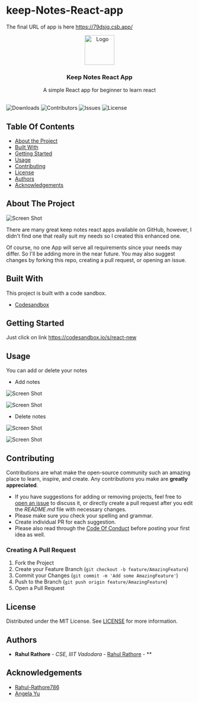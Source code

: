 # keep-Notes-React-app
The final URL of app is here https://79dsjq.csb.app/
<br/>
<p align="center">
  <a href="https://github.com/rahul-rathore786/keep-Notes-React-app">
    <img src="https://cdn.vectorstock.com/i/1000x1000/93/68/notes-app-icon-on-white-background-vector-31409368.webp" alt="Logo" width="80" height="80">
  </a>

  <h3 align="center">Keep Notes React App</h3>

  <p align="center">
    A simple React app for beginner to learn react  
    <br/>
    <br/>
  </p>
</p>

![Downloads](https://img.shields.io/github/downloads/rahul-rathore786/keep-Notes-React-app/total) ![Contributors](https://img.shields.io/github/contributors/rahul-rathore786/keep-Notes-React-app?color=dark-green) ![Issues](https://img.shields.io/github/issues/rahul-rathore786/keep-Notes-React-app) ![License](https://img.shields.io/github/license/rahul-rathore786/keep-Notes-React-app) 

## Table Of Contents

* [About the Project](#about-the-project)
* [Built With](#built-with)
* [Getting Started](#getting-started)
* [Usage](#usage)
* [Contributing](#contributing)
* [License](#license)
* [Authors](#authors)
* [Acknowledgements](#acknowledgements)

## About The Project

![Screen Shot](https://i.ibb.co/HYGp7YK/keep-notes-1.png)

There are many great keep notes react apps available on GitHub, however, I didn't find one that really suit my needs so I created this enhanced one.

Of course, no one App will serve all requirements since your needs may differ. So I'll be adding more in the near future. You may also suggest changes by forking this repo, creating a pull request, or opening an issue.

## Built With

This project is built with a code sandbox.

* [Codesandbox](https://codesandbox.io/s/79dsjq)

## Getting Started

Just click on link https://codesandbox.io/s/react-new

## Usage

You can add or delete your notes 
* Add notes

![Screen Shot](https://www.linkpicture.com/q/keep-notes-2.png)

![Screen Shot](https://www.linkpicture.com/q/keep-notes-3.png)

* Delete notes

![Screen Shot](https://www.linkpicture.com/q/keep-notes-4.png)

![Screen Shot](https://www.linkpicture.com/q/keep-notes-5.png)

## Contributing

Contributions are what make the open-source community such an amazing place to learn, inspire, and create. Any contributions you make are **greatly appreciated**.
* If you have suggestions for adding or removing projects, feel free to [open an issue](https://github.com/rahul-rathore786/keep-Notes-React-app/issues/new) to discuss it, or directly create a pull request after you edit the *README.md* file with necessary changes.
* Please make sure you check your spelling and grammar.
* Create individual PR for each suggestion.
* Please also read through the [Code Of Conduct](https://github.com/rahul-rathore786/keep-Notes-React-app/blob/main/CODE_OF_CONDUCT.md) before posting your first idea as well.

### Creating A Pull Request

1. Fork the Project
2. Create your Feature Branch (`git checkout -b feature/AmazingFeature`)
3. Commit your Changes (`git commit -m 'Add some AmazingFeature'`)
4. Push to the Branch (`git push origin feature/AmazingFeature`)
5. Open a Pull Request

## License

Distributed under the MIT License. See [LICENSE](https://github.com/rahul-rathore786/keep-Notes-React-app/blob/main/LICENSE.md) for more information.

## Authors

* **Rahul Rathore** - *CSE, IIIT Vadodara* - [Rahul Rathore](https://github.com/rahul-rathore786/) - **

## Acknowledgements

* [Rahul-Rathore786](https://github.com/rahul-rathore786/)
* [Angela Yu](https://www.udemy.com/course/the-complete-web-development-bootcamp/)


